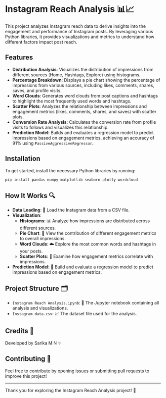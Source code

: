 # Instagram Reach Analysis 📊📈

This project analyzes Instagram reach data to derive insights into the engagement and performance of Instagram posts. By leveraging various Python libraries, it provides visualizations and metrics to understand how different factors impact post reach.

## Features

- **Distribution Analysis**: Visualizes the distribution of impressions from different sources (Home, Hashtags, Explore) using histograms.
- **Percentage Breakdown**: Displays a pie chart showing the percentage of impressions from various sources, including likes, comments, shares, saves, and profile visits.
- **Word Clouds**: Generates word clouds from post captions and hashtags to highlight the most frequently used words and hashtags.
- **Scatter Plots**: Analyzes the relationship between impressions and engagement metrics (likes, comments, shares, and saves) with scatter plots.
- **Conversion Rate Analysis**: Calculates the conversion rate from profile visits to follows and visualizes this relationship.
- **Prediction Model**: Builds and evaluates a regression model to predict impressions based on engagement metrics, achieving an accuracy of 91% using `PassiveAggressiveRegressor`.


## Installation

To get started, install the necessary Python libraries by running:

```bash
pip install pandas numpy matplotlib seaborn plotly wordcloud
```

## How It Works 🔍

- **Data Loading**: 📂 Load the Instagram data from a CSV file.
- **Visualization**:
  - **Histograms**: 📊 Analyze how impressions are distributed across different sources.
  - **Pie Chart**: 🥧 View the contribution of different engagement metrics to overall impressions.
  - **Word Clouds**: ☁️ Explore the most common words and hashtags in your posts.
  - **Scatter Plots**: 🔵 Examine how engagement metrics correlate with impressions.
- **Prediction Model**: 🤖 Build and evaluate a regression model to predict impressions based on engagement metrics.

## Project Structure 🗂️

- `Instagram Reach Analysis.ipynb`: 📝 The Jupyter notebook containing all analysis and visualizations.
- `Instagram data.csv`: 📈 The dataset file used for the analysis.

## Credits 🌟

Developed by Sarika M N ✨

## Contributing 🤝

Feel free to contribute by opening issues or submitting pull requests to improve this project!

---

Thank you for exploring the Instagram Reach Analysis project! 🙌

